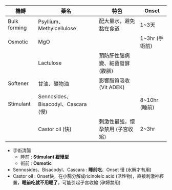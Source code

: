 | 機轉         | 藥名                       | 特色                            | Onset          |
|--------------|----------------------------|---------------------------------|----------------|
| Bulk forming | Psyllium、Methylcellulose  | 配大量水，避免黏在食道          | 1~3天          |
| Osmotic      | MgO                        |                                 | 1~3hr (手術前) |
|              | Lactulose                  | 預防肝性腦病變、細菌發酵 (腹脹) |                |
| Softener     | 甘油、礦物油               | 影響脂質吸收 (Vit ADEK)         |                |
| Stimulant    | Sennosides、Bisacodyl、Cascara (慢) |                                 | 8~10hr (睡前)  |
|              | Castor oil (快)            | 刺激性最強，懷孕禁用 (子宮收縮)  | 2~3hr          |
- 手術清腸
	- 睡前 : **Stimulant 緩慢型**
	- 術前 : **Osmotic**
- Sennosides、Bisacodyl、Cascara : **睡前吃**、Onset 慢 (水解才有用)
- Castor oil : Onset快，在小腸分解成ricinoleic acid (活性物)，直接刺激神經叢，**睡前吃就不用睡了**，可能引起子宮收縮 (孕婦禁用)